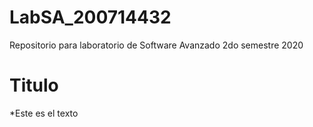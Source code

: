# LabSA_200714432
Repositorio para laboratorio de Software Avanzado 2do semestre 2020

Titulo
=========================
*Este es el texto
